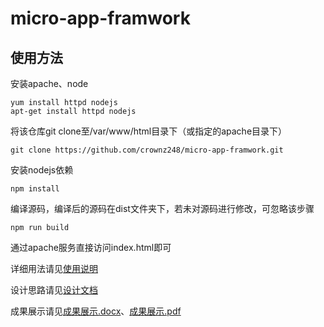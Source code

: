 # micro-app-framwork

## 使用方法

安装apache、node

```shell
yum install httpd nodejs
apt-get install httpd nodejs
```

将该仓库git clone至/var/www/html目录下（或指定的apache目录下）

```shell
git clone https://github.com/crownz248/micro-app-framwork.git
```

安装nodejs依赖

```shell
npm install
```

编译源码，编译后的源码在dist文件夹下，若未对源码进行修改，可忽略该步骤

```shell
npm run build
```

通过apache服务直接访问index.html即可

详细用法请见[使用说明](https://github.com/crownz248/micro-app-framwork/edit/main/doc/使用说明.md)

设计思路请见[设计文档](https://github.com/crownz248/micro-app-framwork/edit/main/doc/设计文档.md)


成果展示请见[成果展示.docx](https://github.com/crownz248/micro-app-framwork/edit/main/doc/成果展示.docx)、[成果展示.pdf](https://github.com/crownz248/micro-app-framwork/edit/main/doc/成果展示.pdf)











